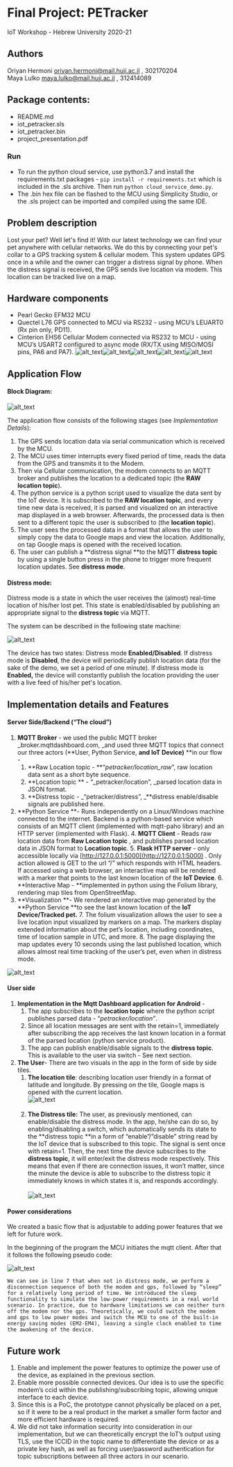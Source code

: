 <h1>Final Project: PETracker</h1>
<p>IoT Workshop - Hebrew University 2020-21

## Authors
Oriyan Hermoni oriyan.hermoni@mail.huji.ac.il , 302170204<br> 
Maya Lulko maya.lulko@mail.huji.ac.il , 312414089

## Package contents:
* README.md
* iot_petracker.sls
* iot_petracker.bin
* project_presentation.pdf


### Run
* To run the python cloud service, use python3.7 and ìnstall the requirements.txt packages - `pip install -r requirements.txt` which is included in the .sls archive. Then run `python cloud_service_demo.py`.
* The .bin hex file can be flashed to the MCU using Simplicity Studio, or the .sls project can be imported and compiled using the same IDE.

<h2>Problem description</h2>


Lost your pet? Well let's find it! With our latest technology we can find your pet anywhere with cellular networks. We do this by connecting your pet's collar to a GPS tracking system & cellular modem. This system updates GPS once in a while and the owner can trigger a distress signal by phone. When the distress signal is received, the GPS sends live location via modem. This location can be tracked live on a map.

<h2>Hardware components</h2>

*   Pearl Gecko EFM32 MCU
*   Quectel L76 GPS connected to MCU via RS232 - using MCU’s LEUART0 (Rx pin only, PD11).
*   Cinterion EHS6 Cellular Modem connected via RS232 to MCU - using MCU’s USART2 configured to async mode (RX/TX using MISO/MOSI pins, PA6 and PA7). 
![alt_text](images/mcu.png "MCU")![alt_text](images/modem.png "Cellular Modem")![alt_text](images/gps.png "GPS")![alt_text](images/usb_battery.png "USB Battery")![alt_text](images/iot_system.png "Entire system running on portable USB battery")



<h2>Application Flow</h2>


<h4>Block Diagram:</h4>


![alt_text](images/app_flow_block_diagram.png "App Flow")


The application flow consists of the following stages (see _Implementation Details_):



1. The GPS sends location data via serial communication which is received by the MCU. 
2. The MCU uses timer interrupts every fixed period of time, reads the data from the GPS and transmits it to the Modem. 
3. Then via Cellular communication, the modem connects to an MQTT broker and publishes the location to a dedicated topic (the **RAW location topic**).
4. The python service is a python script used to visualize the data sent by the IoT device. It is subscribed to the **RAW location topic**, and every time new data is received, it is parsed and visualized on an interactive map displayed in a web browser. Afterwards, the processed data is then sent to a different topic the user is subscribed to (the **location topic**).
5. The user sees the processed data in a format that allows the user to simply copy the data to Google maps and view the location. Additionally, on tap Google maps is opened with the received location.
6. The user can publish a **distress signal **to the MQTT **distress topic** by using a single button press in the phone to trigger more frequent location updates. See **distress mode**.

<h4>Distress mode:</h4>


Distress mode is a state in which the user receives the (almost) real-time location of his/her lost pet. This state is enabled/disabled by publishing an appropriate signal to the **distress topic** via MQTT.

The system can be described in the following state machine:

![alt_text](images/distress_state_machine.png "Distress Mode")


The device has two states: Distress mode **Enabled/Disabled**. If distress mode is **Disabled**, the device will periodically publish location data (for the sake of the demo, we set a period of one minute). If distress mode is **Enabled,** the device will constantly publish the location providing the user with a live feed of his/her pet's location. 

<h2>Implementation details and Features</h2>


<h4>Server Side/Backend (“The cloud”)</h4>




1. **MQTT Broker** - we used the public MQTT broker _broker.mqttdashboard.com, _and used three MQTT topics that connect our three actors (**User, Python Service, **and **IoT Device**)**  **in our flow - 
    1. **Raw Location topic - **“_petracker/location_raw_”, raw location data sent as a short byte sequence.
    2. **Location topic ** - “_petracker/location”, _parsed location data in JSON format.
    3. **Distress topic - _“petracker/distress”, _**distress enable/disable signals are published here.
2. **Python Service **- Runs independently on a Linux/Windows machine connected to the internet. Backend is a python-based service which consists of an MQTT client (implemented with mqtt-paho library) and an HTTP server (implemented with Flask).
    4. **MQTT Client** - Reads raw location data from **Raw Location topic** , and publishes parsed location data in JSON format to **Location topic**.
    5. **Flask HTTP server** - only accessible locally via [http://127.0.0.1:5000](http://127.0.0.1:5000) . Only action allowed is GET to the url “/” which responds with HTML headers. If accessed using a web browser, an interactive map will be rendered with a marker that points to the last known location of the **IoT Device**.
    6. **Interactive Map - **implemented in python using the Folium library, rendering map tiles from OpenStreetMap.
3. **Visualization **- We rendered an interactive map generated by the **Python Service **to see the last known location of the **IoT Device/Tracked pet.**
    7. The folium visualization allows the user to see a live location input visualized by markers on a map. The markers display extended information about the pet’s location, including coordinates, time of location sample in UTC, and more.
    8. The page displaying the map updates every 10 seconds using the last published location, which allows almost real time tracking of the user’s pet, even when in distress mode.


![alt_text](images/map_visualization.png "Interactive Map")

<h4>User side</h4>




1. **Implementation in the Mqtt Dashboard application for Android** -
    1. The app subscribes to the **location topic** where the python script publishes parsed data - “_petracker/location”_. 
    2. Since all location messages are sent with the retain=1, immediately after subscribing the app receives the last known location in a format of the parsed location (python service product).
    3. The app can publish enable/disable signals to the **distress topic**. This is available to the user via switch - See next section.
2. **The User**- There are two visuals in the app in the form of side by side tiles. 
    1. **The location tile**: describing location user friendly in a format of latitude and longitude. By pressing on the tile, Google maps is opened with the current location.<br>
![alt_text](images/mqtt_dash1.png "MQTT Dash Location Tile")<br><br>
    2. **The Distress tile:** The user, as previously mentioned, can enable/disable the distress mode. In the app, he/she can do so, by enabling/disabling a switch, which automatically sends its state to the **distress topic **in a form of “enable”/”disable” string read by the IoT device that is subscribed to this topic. The signal is sent once with retain=1. Then, the next time the device subscribes to the **distress topic**, it will enter/exit the distress mode respectively. This means that even if there are connection issues, it won’t matter, since the minute the device is able to subscribe to the distress topic it immediately knows in which states it is, and responds accordingly.<br>     
![alt_text](images/mqtt_dash2.png "MQTT Distress Tile")


<h4>Power considerations</h4>


We created a basic flow that is adjustable to adding power features that we left for future work. 

In the beginning of the program the MCU initiates the mqtt client. After that it follows the following pseudo code:


![alt_text](images/algorithm.png "Algorithm Sketch")



    We can see in line 7 that when not in distress mode, we perform a disconnection sequence of both the modem and gps, followed by “sleep” for a relatively long period of time. We introduced the sleep functionality to simulate the low-power requirements in a real world scenario. In practice, due to hardware limitations we can neither turn off the modem nor the gps. Theoretically, we could switch the modem and gps to low power modes and switch the MCU to one of the built-in energy saving modes (EM2-EM4), leaving a single clock enabled to time the awakening of the device.

<h2>Future work</h2>




1. Enable and implement the power features to optimize the power use of the device, as explained in the previous section.
2. Enable more possible connected devices. Our idea is to use the specific modem’s ccid within the publishing/subscribing topic, allowing unique interface to each device.
3. Since this is a PoC, the prototype cannot physically be placed on a pet, so if it were to be a real product in the market a smaller form factor and more efficient hardware is required.
4. We did not take information security into consideration in our implementation, but we can theoretically encrypt the IoT’s output using TLS, use the ICCID in the topic name to differentiate the device or as a private key hash, as well as forcing user/password authentication for topic subscriptions between all three actors in our scenario.

